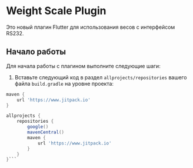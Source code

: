 # Weight Scale Plugin

Это новый плагин Flutter для использования весов с интерфейсом RS232.

## Начало работы

Для начала работы с плагином выполните следующие шаги:

1. Вставьте следующий код в раздел `allprojects/repositories` вашего файла `build.gradle` на уровне проекта:

```groovy
maven { 
    url 'https://www.jitpack.io' 
}
```
```groovy
allprojects {
    repositories {
        google()
        mavenCentral()
        maven { 
            url 'https://www.jitpack.io' 
        }
    }
}```